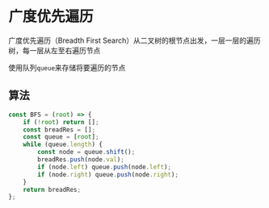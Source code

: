 # 广度优先遍历

广度优先遍历（Breadth First Search）从二叉树的根节点出发，一层一层的遍历树，每一层从左至右遍历节点

使用队列`queue`来存储将要遍历的节点

## 算法

```js
const BFS = (root) => {
	if (!root) return [];
	const breadRes = [];
	const queue = [root];
	while (queue.length) {
		const node = queue.shift();
		breadRes.push(node.val);
		if (node.left) queue.push(node.left);
		if (node.right) queue.push(node.right);
	}
	return breadRes;
};
```
